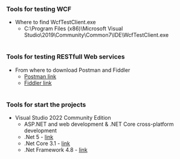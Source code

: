 ### Tools for testing WCF
* Where to find WcfTestClient.exe
  * C:\Program Files (x86)\Microsoft Visual Studio\2019\Community\Common7\IDE\WcfTestClient.exe


#
### Tools for testing RESTfull Web services
* From where to download Postman and Fiddler
  * [Postman link](https://www.getpostman.com/products)
  * [Fiddler link](https://www.telerik.com/download/fiddler)
  
  
#
### Tools for start the projects
* Visual Studio 2022 Community Edition
  *  ASP.NET and web development & .NET Core cross-platform development
  * .Net 5 - [link](https://dotnet.microsoft.com/download/dotnet/5.0)
  * .Net Core 3.1 - [link](https://dotnet.microsoft.com/download/dotnet-core/3.1)
  * .Net Framework 4.8 - [link](https://dotnet.microsoft.com/download/dotnet-framework)

